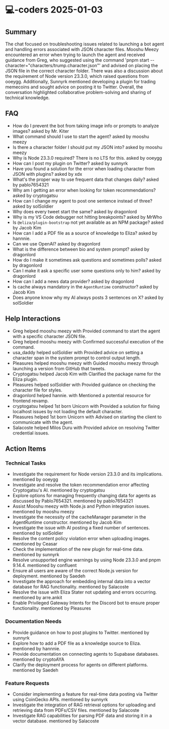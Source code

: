 # 💻-coders 2025-01-03

## Summary
The chat focused on troubleshooting issues related to launching a bot agent and handling errors associated with JSON character files. Mooshu Meezy encountered an error when trying to launch the agent and received guidance from Greg, who suggested using the command 'pnpm start --character="characters/trump.character.json"' and advised on placing the JSON file in the correct character folder. There was also a discussion about the requirement of Node version 23.3.0, which raised questions from ooeygg. Additionally, Sunnyrk mentioned developing a plugin for trading memecoins and sought advice on posting it to Twitter. Overall, the conversation highlighted collaborative problem-solving and sharing of technical knowledge.

## FAQ
- How do I prevent the bot from taking image info or prompts to analyze images? asked by Mr. Kiter
- What command should I use to start the agent? asked by mooshu meezy
- Is there a character folder I should put my JSON into? asked by mooshu meezy
- Why is Node 23.3.0 required? There is no LTS for this. asked by ooeygg
- How can I post my plugin on Twitter? asked by sunnyrk
- Have you found a solution for the error when loading character from JSON with plugins? asked by xdx
- What's the proper way to use frequent data that changes daily? asked by pablo7654321
- Why am I getting an error when looking for token recommendations? asked by cryptogatsu
- How can I change my agent to post one sentence instead of three? asked by solSoldier
- Why does every tweet start the same? asked by dragonlord
- Why is my VS Code debugger not hitting breakpoints? asked by MrWho
- Is `@eliza/plugin-bootstrap` not yet available as an NPM package? asked by Jacob Kim
- How can I add a PDF file as a source of knowledge to Eliza? asked by hannnie.
- Can we use OpenAI? asked by dragonlord
- What is the difference between bio and system prompt? asked by dragonlord
- How do I make it sometimes ask questions and sometimes polls? asked by dragonlord
- Can I make it ask a specific user some questions only to him? asked by dragonlord
- How can I add a news data provider? asked by dragonlord
- Is cache always mandatory in the `AgentRuntime` constructor? asked by Jacob Kim
- Does anyone know why my AI always posts 3 sentences on X? asked by solSoldier

## Help Interactions
- Greg helped mooshu meezy with Provided command to start the agent with a specific character JSON file.
- Greg helped mooshu meezy with Confirmed successful execution of the command.
- usa_daddy helped solSoldier with Provided advice on setting a character span in the system prompt to control output length.
- Pleasures helped mooshu meezy with Guided mooshu meezy through launching a version from GitHub that tweets.
- Cryptogatsu helped Jacob Kim with Clarified the package name for the Eliza plugin.
- Pleasures helped solSoldier with Provided guidance on checking the character file for styles.
- dragonlord helped hannie. with Mentioned a potential resource for frontend revamp.
- cryptogatsu helped 1st born Unicorn with Provided a solution for fixing localhost issues by not loading the default character.
- Pleasures helped 1st born Unicorn with Advised on starting the client to communicate with the agent.
- Salacoste helped Milos Duru with Provided advice on resolving Twitter credential issues.

## Action Items

### Technical Tasks
- Investigate the requirement for Node version 23.3.0 and its implications. mentioned by ooeygg
- Investigate and resolve the token recommendation error affecting Cryptogatsu's AI. mentioned by cryptogatsu
- Explore options for managing frequently changing data for agents as discussed by Pablo7654321. mentioned by pablo7654321
- Assist Mooshu meezy with Node.js and Python integration issues. mentioned by mooshu meezy
- Investigate the necessity of the cacheManager parameter in the AgentRuntime constructor. mentioned by Jacob Kim
- Investigate the issue with AI posting a fixed number of sentences. mentioned by solSoldier
- Resolve the content policy violation error when uploading images. mentioned by Ceasar
- Check the implementation of the new plugin for real-time data. mentioned by sunnyrk
- Resolve unsupported engine warnings by using Node 23.3.0 and pnpm 9.14.4. mentioned by confluent
- Ensure all users are aware of the correct Node.js version for deployment. mentioned by Saedeh
- Investigate the approach for embedding internal data into a vector database for RAG functionality. mentioned by Salacoste
- Resolve the issue with Eliza Stater not updating and errors occurring. mentioned by arre.ankit
- Enable Privileged Gateway Intents for the Discord bot to ensure proper functionality. mentioned by Pleasures

### Documentation Needs
- Provide guidance on how to post plugins to Twitter. mentioned by sunnyrk
- Explore how to add a PDF file as a knowledge source to Eliza. mentioned by hannnie.
- Provide documentation on connecting agents to Supabase databases. mentioned by cryptoAYA
- Clarify the deployment process for agents on different platforms. mentioned by Saedeh

### Feature Requests
- Consider implementing a feature for real-time data posting via Twitter using CoinGecko APIs. mentioned by sunnyrk
- Investigate the integration of RAG retrieval options for uploading and retrieving data from PDFs/CSV files. mentioned by Salacoste
- Investigate RAG capabilities for parsing PDF data and storing it in a vector database. mentioned by Salacoste